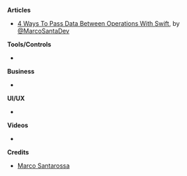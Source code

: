 **Articles**

* [4 Ways To Pass Data Between Operations With Swift](https://marcosantadev.com/4-ways-pass-data-operations-swift/), by [@MarcoSantaDev](https://twitter.com/marcosantadev)

**Tools/Controls**
 
* 

**Business**

* 

**UI/UX**

* 

**Videos**

* 

**Credits**

* [Marco Santarossa](https://github.com/MarcoSantarossa)
